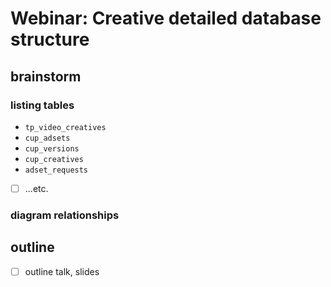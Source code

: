 # Webinar: Creative detailed database structure

## brainstorm

### listing tables

- `tp_video_creatives`
- `cup_adsets`
- `cup_versions`
- `cup_creatives`
- `adset_requests`
- [ ] ...etc.

### diagram relationships

## outline

- [ ] outline talk, slides
